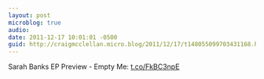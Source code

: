 ```yaml
---
layout: post
microblog: true
audio: 
date: 2011-12-17 10:01:01 -0500
guid: http://craigmcclellan.micro.blog/2011/12/17/t148055099703431168.html
---
```

Sarah Banks EP Preview - Empty Me: [t.co/FkBC3npE](http://t.co/FkBC3npE)
